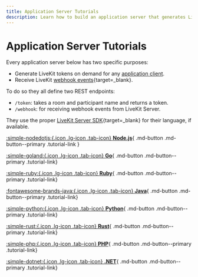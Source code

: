 ```yaml
---
title: Application Server Tutorials
description: Learn how to build an application server that generates LiveKit tokens and receives webhook events.
---
```


# Application Server Tutorials

Every application server below has two specific purposes: 

- Generate LiveKit tokens on demand for any [application client](../application-client/index.md).
- Receive LiveKit [webhook events](https://docs.livekit.io/home/server/webhooks/){target=\_blank}.

To do so they all define two REST endpoints:

- `/token`: takes a room and participant name and returns a token.
- `/webhook`: for receiving webhook events from LiveKit Server.

They use the proper [LiveKit Server SDK](https://docs.livekit.io/reference/){target=\_blank} for their language, if available.

<div class="tutorials-container" markdown>

[:simple-nodedotjs:{.icon .lg-icon .tab-icon} **Node.js**](./node.md){ .md-button .md-button--primary .tutorial-link }

[:simple-goland:{.icon .lg-icon .tab-icon} **Go**](./go.md){ .md-button .md-button--primary .tutorial-link}

[:simple-ruby:{.icon .lg-icon .tab-icon} **Ruby**](./ruby.md){ .md-button .md-button--primary .tutorial-link}

[:fontawesome-brands-java:{.icon .lg-icon .tab-icon} **Java**](./java.md){ .md-button .md-button--primary .tutorial-link}

</div>

<div class="tutorials-container" markdown>

[:simple-python:{.icon .lg-icon .tab-icon} **Python**](./python.md){ .md-button .md-button--primary .tutorial-link}

[:simple-rust:{.icon .lg-icon .tab-icon} **Rust**](./rust.md){ .md-button .md-button--primary .tutorial-link}

[:simple-php:{.icon .lg-icon .tab-icon} **PHP**](./php.md){ .md-button .md-button--primary .tutorial-link}

[:simple-dotnet:{.icon .lg-icon .tab-icon} **.NET**](./dotnet.md){ .md-button .md-button--primary .tutorial-link}

</div>
